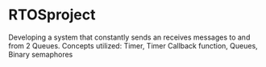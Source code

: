 # RTOSproject
Developing a system that constantly sends an receives messages to and from 2 Queues.
Concepts utilized: Timer, Timer Callback function, Queues, Binary semaphores
